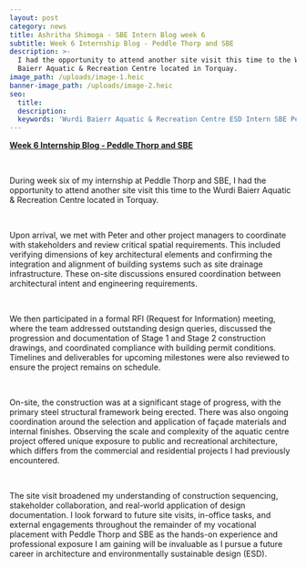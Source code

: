 ```yaml
---
layout: post
category: news
title: Ashritha Shimoga - SBE Intern Blog week 6
subtitle: Week 6 Internship Blog - Peddle Thorp and SBE
description: >-
  I had the opportunity to attend another site visit this time to the Wurdi
  Baierr Aquatic & Recreation Centre located in Torquay.
image_path: /uploads/image-1.heic
banner-image_path: /uploads/image-2.heic
seo:
  title:
  description:
  keywords: 'Wurdi Baierr Aquatic & Recreation Centre ESD Intern SBE Peddle Thorp '
---
```

**<u>Week 6 Internship Blog - Peddle Thorp and SBE</u>**

&nbsp;

During week six of my internship at Peddle Thorp and SBE, I had the opportunity to attend another site visit this time to the Wurdi Baierr Aquatic & Recreation Centre located in Torquay.

&nbsp;

Upon arrival, we met with Peter and other project managers to coordinate with stakeholders and review critical spatial requirements. This included verifying dimensions of key architectural elements and confirming the integration and alignment of building systems such as site drainage infrastructure. These on-site discussions ensured coordination between architectural intent and engineering requirements.

&nbsp;

We then participated in a formal RFI (Request for Information) meeting, where the team addressed outstanding design queries, discussed the progression and documentation of Stage 1 and Stage 2 construction drawings, and coordinated compliance with building permit conditions. Timelines and deliverables for upcoming milestones were also reviewed to ensure the project remains on schedule.

&nbsp;

On-site, the construction was at a significant stage of progress, with the primary steel structural framework being erected. There was also ongoing coordination around the selection and application of façade materials and internal finishes. Observing the scale and complexity of the aquatic centre project offered unique exposure to public and recreational architecture, which differs from the commercial and residential projects I had previously encountered.

&nbsp;

The site visit broadened my understanding of construction sequencing, stakeholder collaboration, and real-world application of design documentation. I look forward to future site visits, in-office tasks, and external engagements throughout the remainder of my vocational placement with Peddle Thorp and SBE as the hands-on experience and professional exposure I am gaining will be invaluable as I pursue a future career in architecture and environmentally sustainable design (ESD).